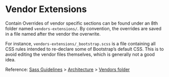 # Vendor Extensions

Contain Overrides of vendor specific sections can be found under an 8th folder named `vendors-extensions/`. By 
convention, the overrides are saved in a file named after the vendor the overwrite.
 
For instance, `vendors-extensions/_bootstrap.scss` is a file containing all CSS rules intended to re-declare some of 
Bootstrap’s default CSS. This is to avoid editing the vendor files themselves, which is generally not a good idea.

Reference: [Sass Guidelines](http://sass-guidelin.es/) > [Architecture](http://sass-guidelin.es/#architecture) > [Vendors folder](http://sass-guidelin.es/#vendors-folder)
